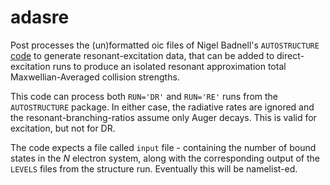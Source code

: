 # adasre
Post processes the (un)formatted oic files of Nigel Badnell's `AUTOSTRUCTURE` [code](https://amdpp.phys.strath.ac.uk/autos/) to generate resonant-excitation data, that can be added to direct-excitation runs to produce an isolated resonant approximation total Maxwellian-Averaged collision strengths. 

This code can process both `RUN='DR'` and `RUN='RE'` runs from the `AUTOSTRUCTURE` package. In either case, the radiative rates are ignored and the resonant-branching-ratios assume only Auger decays. This is valid for excitation, but not for DR. 

The code expects a file called `input` file - containing the number of bound states in the $N$ electron system, along with the corresponding output of the `LEVELS` files from the structure run. Eventually this will be namelist-ed. 
